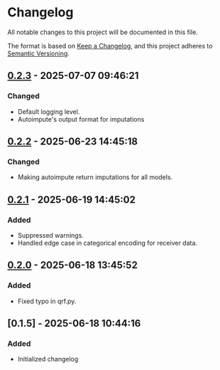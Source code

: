 # Changelog

All notable changes to this project will be documented in this file.

The format is based on [Keep a Changelog](https://keepachangelog.com/en/1.0.0/), 
and this project adheres to [Semantic Versioning](https://semver.org/spec/v2.0.0.html).

## [0.2.3] - 2025-07-07 09:46:21

### Changed

- Default logging level.
- Autoimpute's output format for imputations

## [0.2.2] - 2025-06-23 14:45:18

### Changed

- Making autoimpute return imputations for all models.

## [0.2.1] - 2025-06-19 14:45:02

### Added

- Suppressed warnings.
- Handled edge case in categorical encoding for receiver data.

## [0.2.0] - 2025-06-18 13:45:52

### Added

- Fixed typo in qrf.py.

## [0.1.5] - 2025-06-18 10:44:16

### Added

- Initialized changelog



[0.2.3]: https://github.com/PolicyEngine/microimpute/compare/0.2.2...0.2.3
[0.2.2]: https://github.com/PolicyEngine/microimpute/compare/0.2.1...0.2.2
[0.2.1]: https://github.com/PolicyEngine/microimpute/compare/0.2.0...0.2.1
[0.2.0]: https://github.com/PolicyEngine/microimpute/compare/0.1.5...0.2.0
